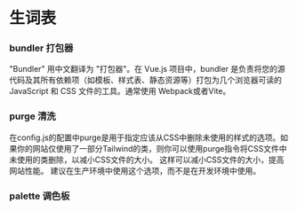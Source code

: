 # 生词表
### bundler 打包器
"Bundler" 用中文翻译为 "打包器"。在 Vue.js 项目中，bundler 是负责将您的源代码及其所有依赖项（如模板、样式表、静态资源等）打包为几个浏览器可读的 JavaScript 和 CSS 文件的工具。通常使用 Webpack或者Vite。


### purge 清洗
在config.js的配置中purge是用于指定应该从CSS中删除未使用的样式的选项。如果你的网站仅使用了一部分Tailwind的类，则你可以使用purge指令将CSS文件中未使用的类删除，以减小CSS文件的大小。 这样可以减小CSS文件的大小，提高网站性能。 建议在生产环境中使用这个选项，而不是在开发环境中使用。


### palette 调色板
